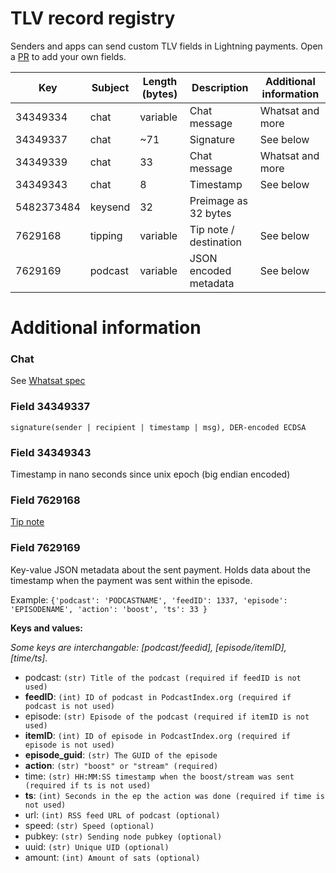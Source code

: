 # TLV record registry
Senders and apps can send custom TLV fields in Lightning payments. Open a [PR](https://github.com/satoshisstream/satoshis.stream/pulls) to add your own fields.


| Key        	| Subject 	| Length (bytes) 	| Description                	| Additional information 	|
|------------	|---------	|----------------	|----------------------------	|------------------------	|
| 34349334      | chat          | variable              | Chat message                  | Whatsat and more              |
| 34349337      | chat          | ~71                   | Signature                     | See below                     |
| 34349339      | chat          | 33                    | Chat message                  | Whatsat and more              |
| 34349343      | chat          | 8                     | Timestamp                     | See below                     |
| 5482373484    | keysend       | 32                    | Preimage as 32 bytes          |                               |
| 7629168       | tipping       | variable              | Tip note / destination        | See below                     |
| 7629169       | podcast       | variable              | JSON encoded metadata         | See below                     |



# Additional information
### Chat
See [Whatsat spec](https://github.com/joostjager/whatsat#protocol)
### Field 34349337
`signature(sender | recipient | timestamp | msg), DER-encoded ECDSA`
### Field 34349343
Timestamp in nano seconds since unix epoch (big endian encoded)
### Field 7629168
[Tip note](https://github.com/lightningnetwork/lnd/releases/tag/v0.9.0-beta)
### Field 7629169
Key-value JSON metadata about the sent payment. Holds data about the timestamp when the payment was sent within the episode.

Example: `{'podcast': 'PODCASTNAME', 'feedID': 1337, 'episode': 'EPISODENAME', 'action': 'boost', 'ts': 33 }`

**Keys and values:**

_Some keys are interchangable: [podcast/feedid], [episode/itemID], [time/ts]._

* podcast: `(str) Title of the podcast (required if feedID is not used)`
* **feedID**: `(int) ID of podcast in PodcastIndex.org (required if podcast is not used)`
* episode: `(str) Episode of the podcast (required if itemID is not used)`
* **itemID**: `(int) ID of episode in PodcastIndex.org (required if episode is not used)`
* **episode_guid**: `(str) The GUID of the episode`
* **action**: `(str) "boost" or "stream" (required)`
* time: `(str) HH:MM:SS timestamp when the boost/stream was sent (required if ts is not used)`
* **ts**: `(int) Seconds in the ep the action was done (required if time is not used)`
* url: `(int) RSS feed URL of podcast (optional)`
* speed: `(str) Speed (optional)`
* pubkey: `(str) Sending node pubkey (optional)`
* uuid: `(str) Unique UID (optional)`
* amount: `(int) Amount of sats (optional)`

